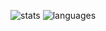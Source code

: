 ![stats](https://github-readme-stats-theta-henna.vercel.app/api?username=mastidermast&show_icons=true&hide_border=true&hide_title=true&include_all_commits=true&count_private=true&bg_color=0d1117&text_color=f0f6fc&hide_border=true)
![languages](https://github-readme-stats-theta-henna.vercel.app/api/top-langs/?username=mastidermast&hide=roff,python,css,shell&hide_title=true&bg_color=0d1117&text_color=f0f6fc&hide_border=true)
